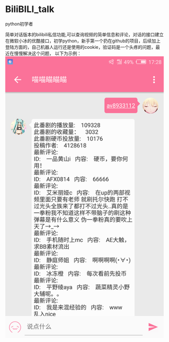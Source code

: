 # BiliBILI_talk
python初学者

简单对话版本的bilibili私信功能,可以查询视频的简单信息和评论，对话的接口建立在微软小冰的优酷接口，初学python，新手第一个扔在github的项目，后续加上登陆方面的，自己机器人运行还是使用的cookie，验证码是一个头疼的问题，最近在慢慢解决这个问题，
以下为示例：
![image](https://github.com/LiodAir/BiliBILI_talk/blob/master/Screenshot_2017-10-24-17-28-10.png)
